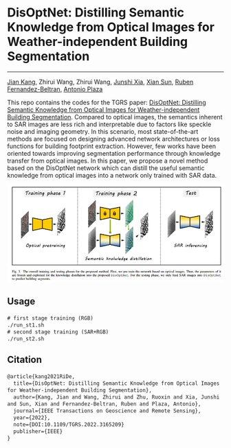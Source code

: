 # DisOptNet: Distilling Semantic Knowledge from Optical Images for Weather-independent Building Segmentation

---

[Jian Kang](https://github.com/jiankang1991), Zhirui Wang, Zhirui Wang, [Junshi Xia](https://www.geoinformatics2018.com/member/junshixia/), [Xian Sun](http://people.ucas.ac.cn/~sunxian), [Ruben Fernandez-Beltran](https://scholar.google.es/citations?user=pdzJmcQAAAAJ&hl=es), [Antonio Plaza](https://www.umbc.edu/rssipl/people/aplaza/)

This repo contains the codes for the TGRS paper: [DisOptNet: Distilling Semantic Knowledge from Optical Images for Weather-independent Building Segmentation](). Compared to optical images, the semantics inherent to SAR images are less rich and interpretable due to factors like speckle noise and imaging geometry. In this scenario, most state-of-the-art methods are focused on designing advanced network architectures or loss functions for building footprint extraction. However, few works have been oriented towards improving segmentation performance through knowledge transfer from optical images. In this paper, we propose a novel method based on the DisOptNet network which can distill the useful semantic knowledge from optical images into a network only trained with SAR data. 


<p align="center">
<img src="pics/framework.png" alt="drawing"/>
</p>

## Usage

```
# first stage training (RGB)
./run_st1.sh
# second stage training (SAR+RGB)
./run_st2.sh
```

## Citation

```
@article{kang2021RiDe,
  title={DisOptNet: Distilling Semantic Knowledge from Optical Images for Weather-independent Building Segmentation},
  author={Kang, Jian and Wang, Zhirui and Zhu, Ruoxin and Xia, Junshi and Sun, Xian and Fernandez-Beltran, Ruben and Plaza, Antonio},
  journal={IEEE Transactions on Geoscience and Remote Sensing},
  year={2022},
  note={DOI:10.1109/TGRS.2022.3165209}
  publisher={IEEE}
}
```


